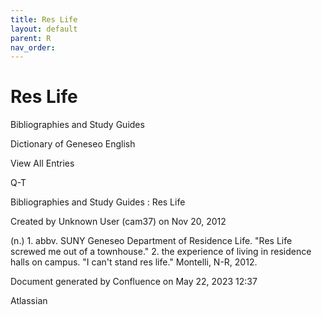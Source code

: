 ```yaml
---
title: Res Life
layout: default
parent: R
nav_order:
---
```


# Res Life

Bibliographies and Study Guides

Dictionary of Geneseo English

View All Entries

Q-T

Bibliographies and Study Guides : Res Life

Created by  Unknown User (cam37) on Nov 20, 2012

(n.) 1. abbv. SUNY Geneseo Department of Residence Life. &quot;Res Life screwed me out of a townhouse.&quot; 2. the experience of living in residence halls on campus. &quot;I can't stand res life.&quot; Montelli, N-R, 2012.

Document generated by Confluence on May 22, 2023 12:37

Atlassian
